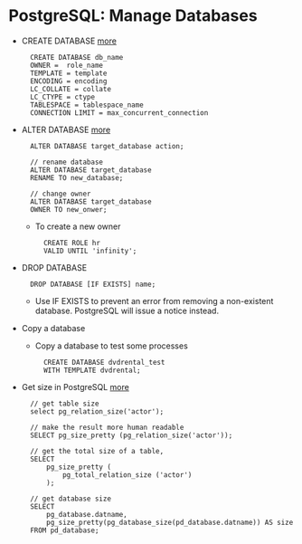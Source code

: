 # PostgreSQL: Manage Databases

* CREATE DATABASE [more](http://www.postgresqltutorial.com/postgresql-create-database/)

        CREATE DATABASE db_name
        OWNER =  role_name
        TEMPLATE = template
        ENCODING = encoding
        LC_COLLATE = collate
        LC_CTYPE = ctype
        TABLESPACE = tablespace_name
        CONNECTION LIMIT = max_concurrent_connection

* ALTER DATABASE [more](http://www.postgresqltutorial.com/postgresql-alter-database/)

        ALTER DATABASE target_database action;

        // rename database
        ALTER DATABASE target_database 
        RENAME TO new_database;

        // change owner
        ALTER DATABASE target_database 
        OWNER TO new_onwer;

    * To create a new owner

            CREATE ROLE hr
            VALID UNTIL 'infinity';

* DROP DATABASE

        DROP DATABASE [IF EXISTS] name;

    * Use IF EXISTS to prevent an error from removing a non-existent database. PostgreSQL will issue a notice instead.

* Copy a database
    * Copy a database to test some processes

            CREATE DATABASE dvdrental_test 
            WITH TEMPLATE dvdrental;

* Get size in PostgreSQL [more](http://www.postgresqltutorial.com/postgresql-database-indexes-table-size/)

        // get table size
        select pg_relation_size('actor');

        // make the result more human readable
        SELECT pg_size_pretty (pg_relation_size('actor'));

        // get the total size of a table,
        SELECT
            pg_size_pretty (
                pg_total_relation_size ('actor')
            );

        // get database size
        SELECT
            pg_database.datname,
            pg_size_pretty(pg_database_size(pd_database.datname)) AS size
        FROM pd_database;